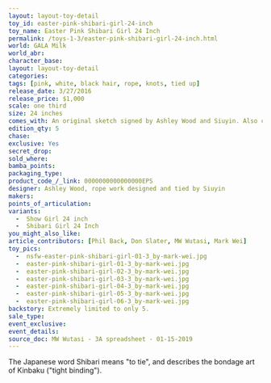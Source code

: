 ```yaml
---
layout: layout-toy-detail 
toy_id: easter-pink-shibari-girl-24-inch
toy_name: Easter Pink Shibari Girl 24 Inch
permalink: /toys-1-3/easter-pink-shibari-girl-24-inch.html
world: GALA Milk
world_abr: 
character_base: 
layout: layout-toy-detail
categories: 
tags: [pink, white, black hair, rope, knots, tied up]
release_date: 3/27/2016
release_price: $1,000 
scale: one third
size: 24 inches
comes_with: An original sketch signed by Ashley Wood and Siuyin. Also comes with a stand for the figure and a pink nabler head.
edition_qty: 5
chase: 
exclusive: Yes
secret_drop: 
sold_where: 
bamba_points: 
packaging_type: 
product_code_/_link: 0000000000000000EPS
designer: Ashley Wood, rope work designed and tied by Siuyin
makers: 
points_of_articulation: 
variants: 
  -  Show Girl 24 inch
  -  Shibari Girl 24 Inch
you_might_also_like: 
article_contributors: [Phil Back, Don Slater, MW Wutasi, Mark Wei]
toy_pics: 
  -  nsfw-easter-pink-shibari-girl-01-3_by-mark-wei.jpg
  -  easter-pink-shibari-girl-01-3_by-mark-wei.jpg
  -  easter-pink-shibari-girl-02-3_by-mark-wei.jpg
  -  easter-pink-shibari-girl-03-3_by-mark-wei.jpg
  -  easter-pink-shibari-girl-04-3_by-mark-wei.jpg
  -  easter-pink-shibari-girl-05-3_by-mark-wei.jpg
  -  easter-pink-shibari-girl-06-3_by-mark-wei.jpg
backstory: Extremely limited to only 5. 
sale_type: 
event_exclusive: 
event_details: 
source_doc: MW Wutasi - 3A spreadsheet - 01-15-2019
---
```

The Japanese word Shibari means "to tie", and describes the bondage art of Kinbaku ("tight binding"). 